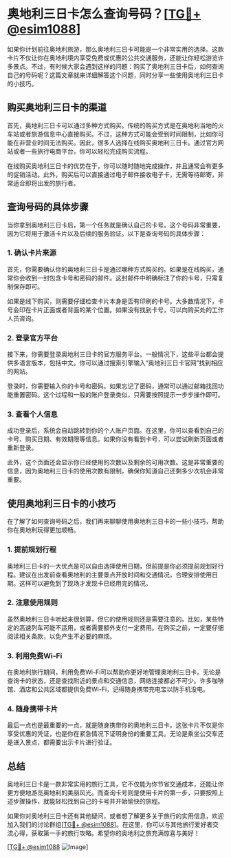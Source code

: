 # 奥地利三日卡怎么查询号码？[[TG💪+ @esim1088](https://t.me/s/esim1088)]

如果你计划前往奥地利旅游，那么奥地利三日卡可能是一个非常实用的选择。这款卡片不仅让你在奥地利境内享受免费或优惠的公共交通服务，还能让你轻松游览许多景点。不过，有时候大家会遇到这样的问题：购买了奥地利三日卡后，如何查询自己的号码呢？这篇文章就来详细解答这个问题，同时分享一些使用奥地利三日卡的小技巧。

## 购买奥地利三日卡的渠道

首先，奥地利三日卡可以通过多种方式购买。传统的购买方式是在奥地利当地的火车站或者旅游信息中心直接购买。不过，这种方式可能会受到时间限制，比如你可能在非营业时间无法购买。因此，很多人选择在线购买奥地利三日卡。通过官方网站或者一些旅行电商平台，你可以轻松完成购买流程。

在线购买奥地利三日卡的优势在于，你可以随时随地完成操作，并且通常会有更多的促销活动。此外，购买后可以直接通过电子邮件接收电子卡，无需等待邮寄，非常适合即将出发的旅行者。

## 查询号码的具体步骤

当你拿到奥地利三日卡后，第一个任务就是确认自己的卡号。这个号码非常重要，因为它将用于激活卡片以及后续的服务验证。以下是查询号码的具体步骤：

### 1. 确认卡片来源

首先，你需要确认你的奥地利三日卡是通过哪种方式购买的。如果是在线购买，通常你会收到一封包含卡号和密码的邮件。这封邮件中明确标注了你的卡号，只需复制保存即可。

如果是线下购买，则需要仔细检查卡片本身是否有印刷的卡号。大多数情况下，卡号会印在卡片正面或者背面的某个位置。如果没有找到卡号，可以向购买处的工作人员咨询。

### 2. 登录官方平台

接下来，你需要登录奥地利三日卡的官方服务平台。一般情况下，这些平台都会提供多语言版本，包括中文。你可以通过搜索引擎输入“奥地利三日卡官网”找到相应的网站。

登录时，你需要输入你的卡号和密码。如果忘记了密码，通常可以通过邮箱找回功能重置密码。这个过程和一般的账户登录类似，只需要按照提示一步步操作即可。

### 3. 查看个人信息

成功登录后，系统会自动跳转到你的个人账户页面。在这里，你可以查看到自己的卡号、购买日期、有效期限等信息。如果你没有看到卡号，可以尝试刷新页面或者重新登录。

此外，这个页面还会显示你已经使用的次数以及剩余的可用次数。这是非常重要的信息，因为奥地利三日卡的使用次数有限制，确保你知道自己还剩多少次机会非常重要。

## 使用奥地利三日卡的小技巧

在了解了如何查询号码之后，我们再来聊聊使用奥地利三日卡的一些小技巧，帮助你在奥地利玩得更加顺畅。

### 1. 提前规划行程

奥地利三日卡的一大优点是可以自由选择使用日期，但前提是你必须提前规划好行程。建议在出发前查看奥地利的主要景点开放时间和交通情况，合理安排使用日期。这样可以避免到了现场才发现卡已经用完的情况。

### 2. 注意使用规则

虽然奥地利三日卡听起来很划算，但它的使用规则还是需要注意的。比如，某些特定的高速列车可能不适用，或者需要额外支付一定费用。在购买之前，一定要仔细阅读相关条款，以免产生不必要的麻烦。

### 3. 利用免费Wi-Fi

在奥地利旅行期间，利用免费Wi-Fi可以帮助你更好地管理奥地利三日卡。无论是查询卡的状态，还是查找附近的景点和交通信息，网络连接都必不可少。许多咖啡馆、酒店和公共区域都提供免费Wi-Fi，记得随身携带充电宝以防手机没电。

### 4. 随身携带卡片

最后一点也是最重要的一点，就是随身携带你的奥地利三日卡。这张卡片不仅是你享受优惠的凭证，也是你在紧急情况下证明身份的重要工具。无论是乘坐公交车还是进入景点，都需要出示卡片进行验证。

## 总结

奥地利三日卡是一款非常实用的旅行工具，它不仅能为你节省交通成本，还能让你更方便地游览奥地利的美丽风光。而查询卡号则是使用卡片的第一步，只要按照上述步骤操作，就能轻松找到自己的卡号并开始愉快的旅程。

如果你对奥地利三日卡还有其他疑问，或者想了解更多关于旅行的实用信息，欢迎加入我们的讨论群组[[TG💪+ @esim1088](https://t.me/s/esim1088)]。在这里，你可以与其他旅行爱好者交流心得，获取第一手的旅行攻略。希望你的奥地利之旅充满惊喜与美好！

[[TG💪+ @esim1088](https://t.me/s/esim1088) ![Image](https://i.postimg.cc/4NQfJmqS/Snipaste-2025-05-13-00-14-12.png)]
